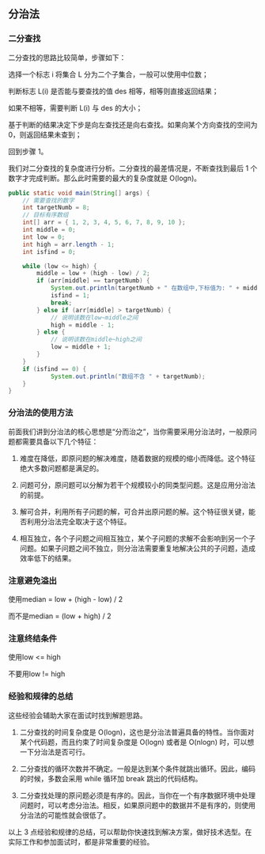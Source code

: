 ## 分治法

### 二分查找

二分查找的思路比较简单，步骤如下：

选择一个标志 i 将集合 L 分为二个子集合，一般可以使用中位数；

判断标志 L(i) 是否能与要查找的值 des 相等，相等则直接返回结果；

如果不相等，需要判断 L(i) 与 des 的大小；

基于判断的结果决定下步是向左查找还是向右查找。如果向某个方向查找的空间为 0，则返回结果未查到；

回到步骤 1。

我们对二分查找的复杂度进行分析。二分查找的最差情况是，不断查找到最后 1 个数字才完成判断。那么此时需要的最大的复杂度就是 O(logn)。

```java
public static void main(String[] args) {
	// 需要查找的数字
	int targetNumb = 8;
	// 目标有序数组
	int[] arr = { 1, 2, 3, 4, 5, 6, 7, 8, 9, 10 };
	int middle = 0;
	int low = 0;
	int high = arr.length - 1;
    int isfind = 0;

	while (low <= high) {
		middle = low + (high - low) / 2;
		if (arr[middle] == targetNumb) {
			System.out.println(targetNumb + " 在数组中,下标值为: " + middle);
            isfind = 1;
			break;
		} else if (arr[middle] > targetNumb) {
			// 说明该数在low~middle之间
			high = middle - 1;
		} else {
			// 说明该数在middle~high之间
			low = middle + 1;
		}
    }
    if (isfind == 0) {
			System.out.println("数组不含 " + targetNumb);
	}
}

```

### 分治法的使用方法

前面我们讲到分治法的核心思想是“分而治之”，当你需要采用分治法时，一般原问题都需要具备以下几个特征：

1. 难度在降低，即原问题的解决难度，随着数据的规模的缩小而降低。这个特征绝大多数问题都是满足的。

2. 问题可分，原问题可以分解为若干个规模较小的同类型问题。这是应用分治法的前提。

3. 解可合并，利用所有子问题的解，可合并出原问题的解。这个特征很关键，能否利用分治法完全取决于这个特征。

4. 相互独立，各个子问题之间相互独立，某个子问题的求解不会影响到另一个子问题。如果子问题之间不独立，则分治法需要重复地解决公共的子问题，造成效率低下的结果。

### 注意避免溢出

使用median = low + (high - low) / 2

而不是median = (low + high) / 2

### **注意终结条件**

使用low <= high

不要用low != high

### 经验和规律的总结

这些经验会辅助大家在面试时找到解题思路。

1. 二分查找的时间复杂度是 O(logn)，这也是分治法普遍具备的特性。当你面对某个代码题，而且约束了时间复杂度是 O(logn) 或者是 O(nlogn) 时，可以想一下分治法是否可行。

2. 二分查找的循环次数并不确定。一般是达到某个条件就跳出循环。因此，编码的时候，多数会采用 while 循环加 break 跳出的代码结构。

3. 二分查找处理的原问题必须是有序的。因此，当你在一个有序数据环境中处理问题时，可以考虑分治法。相反，如果原问题中的数据并不是有序的，则使用分治法的可能性就会很低了。


以上 3 点经验和规律的总结，可以帮助你快速找到解决方案，做好技术选型。在实际工作和参加面试时，都是非常重要的经验。